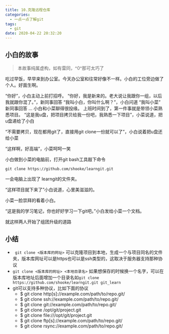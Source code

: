 ```yaml
---
title: 10.克隆远程仓库
categories:
  - 一点一点了解git
tags:
  - git
date: 2020-04-22 20:32:20
---
```

## 小白的故事

> 本故事纯属虚构，如有雷同，^0^那可太巧了

吃过早饭，早早来到办公室。今天办公室和往常好像不一样。小白的工位旁边做了个人。好面生啊。

“你好”，小白主动上前打招呼。
“你好，我是新来的。老大说让我跟你一组，以后我就跟你混了。”，新同事回答
“我叫小白，你叫什么啊？”，小白问道
“我叫小菜” 新同事回答
...
小白和小菜聊得很投缘。
上班时间到了，第一件事就是带领小菜熟悉项目。
“这是我u盘，把项目拷贝给我一份吧，我熟悉一下项目”，小菜说道，把u盘递给了小白

“不需要拷贝，现在都用git了，直接用git clone一份就可以了”，小白说着把u盘还给小菜

“这样啊，好高端”，小菜呵呵一笑

小白做到小菜的电脑前，打开git bash工具敲下命令
```
git clone https://github.com/shooke/learngit.git
```
一会电脑上出现了 learngit的文件夹。

“这样项目就下来了”小白说道，心里美滋滋的。

小菜一脸崇拜的看着小白。

“这是我的学习笔记，你也好好学习一下git吧。”小白发给小菜一个文档。

就这样两人开始了组团升级的道路

## 小结
- ` git clone <版本库的网址>` 可以克隆项目到本地，生成一个与项目同名的文件夹，版本库网址可以是https也可以是ssh类型的，这取决于服务器支持那种协议
- `git clone <版本库的网址> <本地目录名>` 如果想保存的时候换一个名字，可以在版本库地址后面增加一个目录名如`git clone https://github.com/shooke/learngit.git git_learn`
- git可以支持多种协议，比如下面的协议
  - $ git clone http[s]://example.com/path/to/repo.git/
  - $ git clone ssh://example.com/path/to/repo.git/
  - $ git clone git://example.com/path/to/repo.git/
  - $ git clone /opt/git/project.git 
  - $ git clone file:///opt/git/project.git
  - $ git clone ftp[s]://example.com/path/to/repo.git/
  - $ git clone rsync://example.com/path/to/repo.git/
